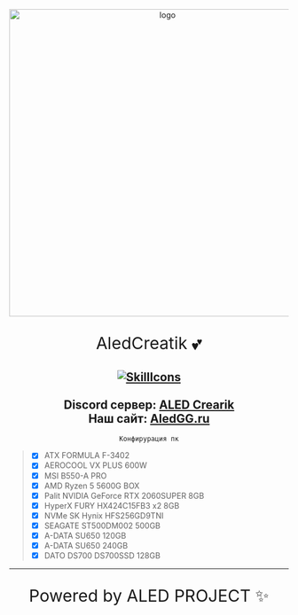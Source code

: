 <div id="logo" align="center">
<img src="https://i.imgur.com/hiZVAD2.png" alt="logo" style="width:555px;height:auto"> 
  
<p align="center" style="font-size:30px">AledCreatik 💕</p>
  
<a href="#">![SkillIcons](https://skillicons.dev/icons?i=js,nodejs,java,py,html,css,heroku,mongodb,vscode,discord)</a><br><br>
Discord сервер: [ALED Crearik](https://discord.gg/5BM4XD3qxM)<br>
Наш сайт: [AledGG.ru](https://aledproject.github.io)
---

```
Конфирурация пк
```
<div align="left">
  
> - [x] ATX FORMULA F-3402
> - [x] AEROCOOL VX PLUS 600W
> - [x] MSI B550-A PRO
> - [x] AMD Ryzen 5 5600G BOX
> - [x] Palit NVIDIA GeForce RTX 2060SUPER 8GB
> - [x] HyperX FURY HX424C15FB3 x2 8GB
> - [x] NVMe SK Hynix HFS256GD9TNI
> - [x] SEAGATE ST500DM002 500GB
> - [x] A-DATA SU650 120GB
> - [x] A-DATA SU650 240GB
> - [x] DATO DS700 DS700SSD 128GB
</div>


---

<p align="center" style="font-size:30px">Powered by ALED PROJECT ✨</p>
